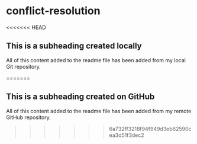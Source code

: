 # conflict-resolution

<<<<<<< HEAD
## This is a subheading created locally 

All of this content added to the readme file has been added from my local Git repository.

=======
## This is a subheading created on GitHub

All of this content added to the readme file has been added from my remote GitHub repository.
>>>>>>> 6a732ff3218f94f949d3eb62590cea3d51f3dec2
